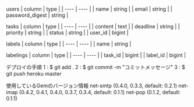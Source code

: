 users
| column | type |
| ---- | ---- |
| name | string |
| email | string |
| password_digest | string |

tasks
| column | type |
| ---- | ---- |
| content | text |
| deadline | string |
| priority | string |
| status | string |
| user_id | bigint |

labels
| column | type |
| ---- | ---- |
| name | string |

labelings
| column | type |
| ---- | ---- |
| task_id | bigint |
| label_id | bigint |

デプロイの手順
1 : $ git add .
2 : $ git commit -m "コミットメッセージ"
3 : $ git push heroku master

使用しているGemのバージョン情報
net-smtp (0.4.0, 0.3.3, default: 0.2.1)
net-imap (0.4.2, 0.4.1, 0.4.0, 0.3.7, 0.3.4, default: 0.1.1)
net-pop (0.1.2, default: 0.1.1)